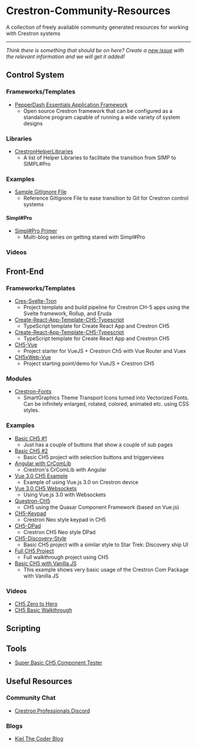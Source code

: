 # Crestron-Community-Resources
A collection of freely available community generated resources for working with Crestron systems

---

*Think there is something that should be on here? Create a [new issue](https://github.com/purebordem/Crestron-Community-Resources/issues) with the relevant information and we will get it added!*

## Control System
### Frameworks/Templates
* [PepperDash Essentials Application Framework](https://github.com/PepperDash/Essentials)
  * Open source Crestron framework that can be configured as a standalone program capable of running a wide variety of system designs
### Libraries
* [CrestronHelperLibraries](https://github.com/alvaroyurrita/CrestronHelperLibraries)
  * A list of Helper Libraries to facilitate the transition from SIMP to SIMPL#Pro
### Examples
* [Sample GitIgnore File](https://github.com/ninjaoxygen/gitignore/blob/master/crestron.gitignore)
  * Reference GitIgnore File to ease transition to Git for Crestron control systems
#### Simpl#Pro
* [Simpl#Pro Primer](https://kielthecoder.com/tag/primer/)
  * Multi-blog series on getting stared with Simpl#Pro 
### Videos

## Front-End
### Frameworks/Templates
* [Cres-Svelte-Tron](https://github.com/purebordem/Cres-Svelte-Tron)
  * Project template and build pipeline for Crestron CH-5 apps using the Svelte framework, Rollup, and Eruda
* [Create-React-App-Template-CH5-Typescript](https://github.com/avspltd/cra-template-ch5-typescript)
  * TypeScript template for Create React App and Crestron CH5
* [Create-React-App-Template-CH5-Typescript](https://github.com/Norgate-AV-Solutions-Ltd/cra-template-crestron-ch5-typescript)
  * TypeScript template for Create React App and Crestron CH5
* [CH5-Vue](https://github.com/utroda/ch5-vue) 
  * Project starter for VueJS + Crestron Ch5 with Vue Router and Vuex
* [CH5xWeb-Vue](https://github.com/jvallon/ch5-vue-demo)
  * Project starting point/demo for VueJS + Crestron CH5
### Modules
* [Crestron-Fonts](https://github.com/alvaroyurrita/Crestron-Fonts)
  * SmartGraphics Theme Transport Icons turned into Vectorized Fonts. Can be infinitely enlarged, rotated, colored, animated etc. using CSS styles.

### Examples
* [Basic CH5 #1](https://github.com/Mirage-AV/Crestron-CH5-Basic)
  * Just has a couple of buttons that show a couple of sub pages
* [Basic CH5 #2](https://github.com/Mirage-AV/Crestron-CH5-Basic-Buttons-Pages)
  * Basic CH5 project with selection buttons and triggerviews 
* [Angular with CrComLib](https://github.com/jeff-vogt/crcomlib-ng)
  * Crestron's CrComLib with Angular
* [Vue 3.0 CH5 Example](https://github.com/jeffderek/crestron-vue-simpl-example)
  * Example of using Vue.js 3.0 on Crestron device
* [Vue 3.0 CH5 Websockets](https://github.com/jeffderek/crestron-vue-websocket-example)
  * Using Vue.js 3.0 with Websockets 
* [Questron-CH5](https://github.com/danelewis/Questron-Ch5)
  * CH5 using the Quasar Component Framework (based on Vue.js)
* [CH5-Keypad](https://github.com/Mirage-AV/CH5-Keypad)  
  * Crestron Neo style keypad in CH5
* [CH5-DPad](https://github.com/Mirage-AV/CH5-DPad)
  * Crestron CH5 Neo style DPad
* [CH5-Discovery-Style](https://github.com/Mirage-AV/CH5-Discovery-Style)
  * Basic CH5 project with a similar style to Star Trek: Discovery ship UI
* [Full CH5 Project](https://kielthecoder.com/2021/03/03/ch5-full-project/#more-2318)
  * Full walkthrough project using CH5
* [Basic CH5 with Vanilla JS](https://github.com/CloudDrivenSolutions/CH5-Basic)
  * This example shows very basic usage of the Crestron Com Package with Vanilla JS

### Videos
* [CH5 Zero to Hero](https://www.youtube.com/watch?v=yLsk4NZ5ZYc&t)
* [CH5 Basic Walkthrough](https://www.youtube.com/watch?v=RphhQH5DOYo)

## Scripting

## Tools
* [Super Basic CH5 Component Tester](https://repl.it/@purebordem/Crestron-CH5-Tester)

## Useful Resources
### Community Chat
* [Crestron Professionals Discord](https://discord.gg/VU4xT9j)
### Blogs
* [Kiel The Coder Blog](https://kielthecoder.com/)
